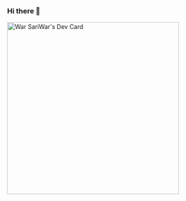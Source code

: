 ### Hi there 👋
<a href="https://app.daily.dev/warsariwar"><img src="https://api.daily.dev/devcards/b2001f4b73034535a344ea2b149306fe.png?r=sun" width="400" alt="War SariWar's Dev Card"/></a>
<!--
**warsariwar/warsariwar** is a ✨ _special_ ✨ repository because its `README.md` (this file) appears on your GitHub profile.

Here are some ideas to get you started:

- 🔭 I’m currently working on ...
- 🌱 I’m currently learning ...
- 👯 I’m looking to collaborate on ...
- 🤔 I’m looking for help with ...
- 💬 Ask me about ...
- 📫 How to reach me: ...
- 😄 Pronouns: ...
- ⚡ Fun fact: ...
-->

